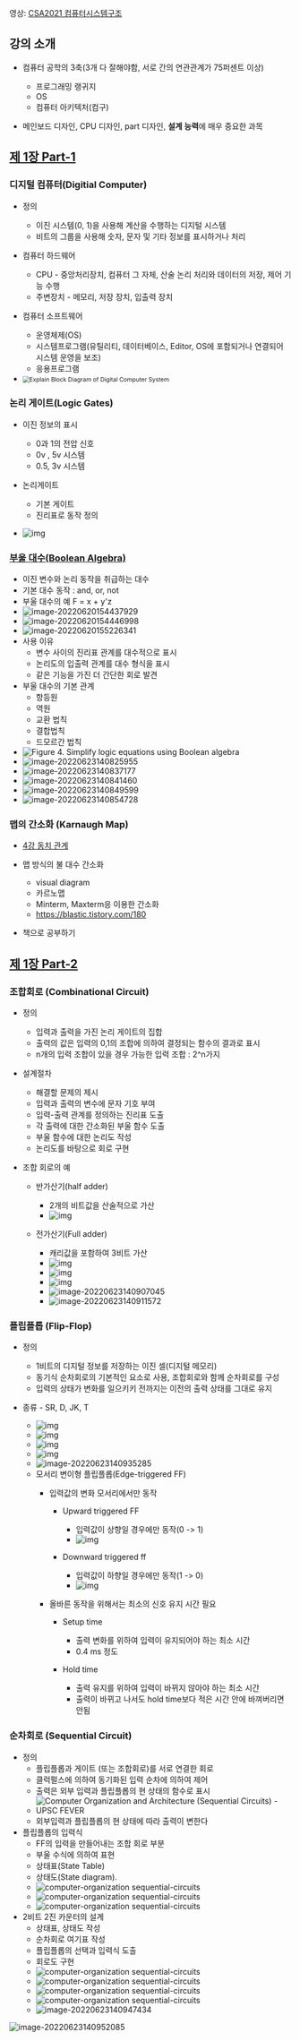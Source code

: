 영상: [CSA2021 컴퓨터시스템구조](https://www.youtube.com/playlist?list=PLc8fQ-m7b1hCHTT7VH2oo0Ng7Et096dYc)

## 강의 소개
- 컴퓨터 공학의 3축(3개 다 잘해야함, 서로 간의 연관관계가 75퍼센트 이상)
  - 프로그래밍 랭귀지
  - OS
  - 컴퓨터 아키텍처(컴구)

- 메인보드 디자인, CPU 디자인, part 디자인, **설계 능력**에 매우 중요한 과목

## [제 1장 Part-1](https://www.youtube.com/watch?v=SG89LOgT7Vc&list=PLc8fQ-m7b1hCHTT7VH2oo0Ng7Et096dYc&index=2)

### 디지털 컴퓨터(Digitial Computer)

- 정의
  - 이진 시스템(0, 1)을 사용해 계산을 수행하는 디지털 시스템
  - 비트의 그룹을 사용해 숫자, 문자 및 기타 정보를 표시하거나 처리

- 컴퓨터 하드웨어
  - CPU - 중앙처리장치, 컴퓨터 그 자체, 산술 논리 처리와 데이터의 저장, 제어 기능 수행
  - 주변장치 - 메모리, 저장 장치, 입출력 장치

- 컴퓨터 소프트웨어
  - 운영체제(OS)
  - 시스템프로그램(유틸리티, 데이터베이스, Editor, OS에 포함되거나 연결되어 시스템 운영을 보조)
  - 응용프로그램

- <img src="1장-디지털-논리-회로-및-강의소개.assets/Explain-Block-Diagram-of-Digital-Computer-System.png" alt="Explain Block Diagram of Digital Computer System" style="zoom:75%;" />

### 논리 게이트(Logic Gates)
- 이진 정보의 표시
  - 0과 1의 전압 신호
  - 0v , 5v 시스템
  - 0.5, 3v 시스템

- 논리게이트
  - 기본 게이트
  - 진리표로 동작 정의

- ![img](1장-디지털-논리-회로-및-강의소개.assets/2.png)

### [부울 대수(Boolean Algebra)](/이산-수학/명제,추론,귀납,부울대수/부울-대수.md)

- 이진 변수와 논리 동작을 취급하는 대수
- 기본 대수 동작 : and, or, not
- 부울 대수의 예 F = x  + y'z
- ![image-20220620154437929](1장-디지털-논리-회로-및-강의소개.assets/image-20220620154437929.png)
- ![image-20220620154446998](1장-디지털-논리-회로-및-강의소개.assets/image-20220620154446998.png)
- ![image-20220620155226341](1장-디지털-논리-회로-및-강의소개.assets/image-20220620155226341.png)
- 사용 이유
  - 변수 사이의 진리표 관계를 대수적으로 표시
  - 논리도의 입출력 관계를 대수 형식을 표시
  - 같은 기능을 가진 더 간단한 회로 발견
- 부울 대수의 기본 관계
  - 항등원
  - 역원
  - 교환 법칙
  - 결합법칙
  - 드모르간 법칙
- ![Figure 4. Simplify logic equations using Boolean algebra](1장-디지털-논리-회로-및-강의소개.assets/3053ab0e02a104e287056418ea071d56.svg)
- ![image-20220623140825955](1장-디지털-논리-회로-및-강의소개.assets/image-20220623140825955.png)
- ![image-20220623140837177](1장-디지털-논리-회로-및-강의소개.assets/image-20220623140837177.png)
- ![image-20220623140841460](1장-디지털-논리-회로-및-강의소개.assets/image-20220623140841460.png)
- ![image-20220623140849599](1장-디지털-논리-회로-및-강의소개.assets/image-20220623140849599.png)
- ![image-20220623140854728](1장-디지털-논리-회로-및-강의소개.assets/image-20220623140854728.png)


### 맵의 간소화 (Karnaugh Map)
- [4강 동치 관계](/이산-수학/이산수학-기초/동치-관계.md)
- 맵 방식의 불 대수 간소화
  - visual diagram
  - 카르노맵
  - Minterm, Maxterm응 이용한 간소화
  - https://blastic.tistory.com/180


- 책으로 공부하기

## [제 1장 Part-2](https://www.youtube.com/watch?v=gn5z3Un_qqM&list=PLc8fQ-m7b1hCHTT7VH2oo0Ng7Et096dYc&index=3)

### 조합회로 (Combinational Circuit)
- 정의
  - 입력과 출력을 가진 논리 게이트의 집합
  - 출력의 값은 입력의 0,1의 조합에 의하여 결정되는 함수의 결과로 표시
  - n개의 입력 조합이 있을 경우 가능한 입력 조합 : 2^n가지

- 설계절차
  - 해결할 문제의 제시
  - 입력과 출력의 변수에 문자 기호 부여
  - 입력-출력 관계를 정의하는 진리표 도출
  - 각 출력에 대한 간소화된 부울 함수 도출
  - 부울 함수에 대한 논리도 작성
  - 논리도를 바탕으로 회로 구현

- 조합 회로의 예
  - 반가산기(half adder)
    - 2개의 비트값을 산술적으로 가산
    - ![img](1장-디지털-논리-회로-및-강의소개.assets/225C2C3758A97D2904.png)

  - 전가산기(Full adder)
    - 캐리값을 포함하여 3비트 가산
    - ![img](1장-디지털-논리-회로-및-강의소개.assets/247EC04158A97D291F.gif)
    - ![img](1장-디지털-논리-회로-및-강의소개.assets/Full-Adder-K-maps-Boolean-Expression.png)
    - ![img](1장-디지털-논리-회로-및-강의소개.assets/256B0F4458A97D2935.jpeg)
    - ![image-20220623140907045](1장-디지털-논리-회로-및-강의소개.assets/image-20220623140907045.png)
    - ![image-20220623140911572](1장-디지털-논리-회로-및-강의소개.assets/image-20220623140911572.png)


### 플립플롭 (Flip-Flop)
- 정의
  - 1비트의 디지털 정보를 저장하는 이진 셀(디지털 메모리)
  - 동기식 순차회로의 기본적인 요소로 사용, 조합회로와 함께 순차회로를 구성
  - 입력의 상태가 변화를 일으키키 전까지는 이전의 출력 상태를 그대로 유지

- 종류 - SR, D, JK, T
  - ![img](1장-디지털-논리-회로-및-강의소개.assets/SRflip-flop.png)
  - ![img](1장-디지털-논리-회로-및-강의소개.assets/Dflip-flop.png)
  - ![img](1장-디지털-논리-회로-및-강의소개.assets/Tflip-flop.png)
  - ![img](1장-디지털-논리-회로-및-강의소개.assets/JKflip-flop.png)
  - ![image-20220623140935285](1장-디지털-논리-회로-및-강의소개.assets/image-20220623140935285.png)
  - 모서리 변이형 플립플롭(Edge-triggered FF)
    - 입력값의 변화 모서리에서만 동작
      - Upward triggered FF
        - 입력값이 상향일 경우에만 동작(0 -> 1)
        - ![img](1장-디지털-논리-회로-및-강의소개.assets/clkTFF.gif)
  
      - Downward triggered ff
        - 입력값이 하향일 경우에만 동작(1 -> 0)
        - ![img](1장-디지털-논리-회로-및-강의소개.assets/clkDFF.gif)
  
    - 올바른 동작을 위해서는 최소의 신호 유지 시간 필요
      - Setup time
        - 출력 변화를 위하여 입력이 유지되어야 하는 최소 시간
        - 0.4 ms 정도
  
      - Hold time
        - 출력 유지를 위하여 입력이 바뀌지 않아야 하는 최소 시간
        - 출력이 바뀌고 나서도 hold time보다 적은 시간 안에 바껴버리면 안됨


### 순차회로 (Sequential Circuit)
- 정의
  - 플립플롭과 게이트 (또는 조합회로)를 서로 연결한 회로
  - 클럭펄스에 의하여 동기화된 입력 순차에 의하여 제어
  - 출력은 외부 입력과 플립플롭의 현 상태의 함수로 표시
  - ![Computer Organization and Architecture (Sequential Circuits) - UPSC FEVER](1장-디지털-논리-회로-및-강의소개.assets/sequential-circuits.png)
  - 외부입력과 플립플롭의 현 상태에 따라 출력이 변한다
- 플립플롭의 입력식
  - FF의 입력을 만들어내는 조합  회로 부분
  - 부울 수식에 의하여 표현
  - 상태표(State Table)
  - 상태도(State diagram).
  - ![computer-organization sequential-circuits](1장-디지털-논리-회로-및-강의소개.assets/sequential-circuits1.png)
  - ![computer-organization sequential-circuits](1장-디지털-논리-회로-및-강의소개.assets/sequential-circuits2.png)
  - ![computer-organization sequential-circuits](1장-디지털-논리-회로-및-강의소개.assets/sequential-circuits4.png)
- 2비트 2진 카운터의 설계
  - 상태표, 상태도 작성
  - 순차회로 여기표 작성
  - 플립플롭의 선택과 입력식 도출
  - 회로도 구현
  - ![computer-organization sequential-circuits](1장-디지털-논리-회로-및-강의소개.assets/sequential-circuits5.png)
  - ![computer-organization sequential-circuits](1장-디지털-논리-회로-및-강의소개.assets/sequential-circuits6.png)
  - ![computer-organization sequential-circuits](1장-디지털-논리-회로-및-강의소개.assets/sequential-circuits7.png)
  - ![computer-organization sequential-circuits](1장-디지털-논리-회로-및-강의소개.assets/sequential-circuits8.png)
  - ![image-20220623140947434](1장-디지털-논리-회로-및-강의소개.assets/image-20220623140947434.png)

![image-20220623140952085](1장-디지털-논리-회로-및-강의소개.assets/image-20220623140952085.png)
































